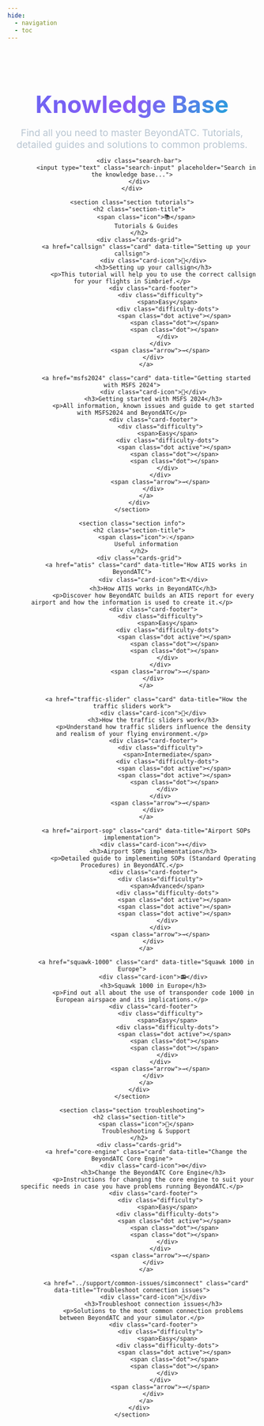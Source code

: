 ```yaml
---
hide:
  - navigation
  - toc
---
```


  <style>      
      .container {
            margin: 0 auto;
            padding: 1rem 0rem;
        }
        
        .hero {
            text-align: center;
            margin-bottom: 4rem;
        }
        
        .hero h1 {
            font-size: 3rem;
            font-weight: 700;
            background: linear-gradient(135deg, #6366f1, #8b5cf6, #06b6d4);
            background-clip: text;
            -webkit-background-clip: text;
            -webkit-text-fill-color: transparent;
            margin-bottom: 1rem;
        }
        
        .hero p {
            font-size: 1.2rem;
            color: #b8c5d1;
            max-width: 600px;
            margin: 0 auto;
        }
        
        .search-bar {
            max-width: 500px;
            margin: 2rem auto;
            position: relative;
        }
        
        .search-input {
            width: 100%;
            padding: 1rem 1.5rem;
            background: rgba(255, 255, 255, 0.1);
            border: 1px solid rgba(255, 255, 255, 0.2);
            border-radius: 12px;
            color: #fff;
            font-size: 1rem;
            backdrop-filter: blur(10px);
        }
        
        .search-input::placeholder {
            color: #9ca3af;
        }
        
        .search-input:focus {
            outline: none;
            border-color: #6366f1;
            box-shadow: 0 0 0 3px rgba(99, 102, 241, 0.1);
        }
        
        .section {
            margin-bottom: 3rem;
        }
        
        .section-title {
            font-size: 1.8rem;
            font-weight: 600;
            margin-bottom: 1rem;
            display: flex;
            align-items: center;
            gap: 0.75rem;
        }
        
        .section-title .icon {
            width: 2rem;
            height: 2rem;
            border-radius: 12px;
            display: flex;
            align-items: center;
            justify-content: center;
            font-size: 1rem;
        }
        
        .tutorials .icon {
            background: linear-gradient(135deg, #10b981, #059669);
        }
        
        .info .icon {
            background: linear-gradient(135deg, #3b82f6, #1d4ed8);
        }
        
        .troubleshooting .icon {
            background: linear-gradient(135deg, #f59e0b, #d97706);
        }
        
        .cards-grid {
            display: grid;
            grid-template-columns: repeat(auto-fit, minmax(300px, 1fr));
            gap: 1rem;
        }
        
        @media (min-width: 1200px) {
            .cards-grid {
                grid-template-columns: repeat(auto-fit, minmax(min(380px, calc((100% - 2rem) / 3)), 1fr));
            }
        }
        
        .card {
            background: rgba(255, 255, 255, 0.05);
            backdrop-filter: blur(20px);
            border: 1px solid rgba(255, 255, 255, 0.1);
            border-radius: 12px;
            padding: 1.2rem;
            transition: all 0.3s ease;
            cursor: pointer;
            position: relative;
            overflow: hidden;
            text-decoration: none;
            color: inherit;
            display: block;
        }
        
        .card::before {
            content: '';
            position: absolute;
            top: 0;
            left: 0;
            right: 0;
            height: 2px;
            background: linear-gradient(90deg, #6366f1, #8b5cf6);
            transform: scaleX(0);
            transition: transform 0.3s ease;
        }
        
        .card:hover {
            transform: translateY(-3px);
            background: rgba(255, 255, 255, 0.08);
            border-color: rgba(99, 102, 241, 0.3);
            box-shadow: 0 15px 30px rgba(0, 0, 0, 0.2);
            text-decoration: none;
            color: inherit;
        }
        
        .card:hover::before {
            transform: scaleX(1);
        }
        
        .card-icon {
            width: 2.2rem;
            height: 2.2rem;
            border-radius: 10px;
            display: flex;
            align-items: center;
            justify-content: center;
            font-size: 1.2rem;
            margin-bottom: 0.8rem;
        }
        
        .tutorials .card-icon {
            background: linear-gradient(135deg, #10b981, #059669);
        }
        
        .info .card-icon {
            background: linear-gradient(135deg, #3b82f6, #1d4ed8);
        }
        
        .troubleshooting .card-icon {
            background: linear-gradient(135deg, #f59e0b, #d97706);
        }
        
        .card h3 {
            font-size: 1.1rem;
            font-weight: 600;
            margin-bottom: 0.5rem;
            color: #fff;
            line-height: 1.3;
        }
        
        .card p {
            color: #b8c5d1;
            line-height: 1.4;
            margin-bottom: 1rem;
            font-size: 0.9rem;
            display: -webkit-box;
            -webkit-line-clamp: 3;
            -webkit-box-orient: vertical;
            overflow: hidden;
        }
        
        .card-footer {
            display: flex;
            align-items: center;
            justify-content: space-between;
            margin-top: 1rem;
            padding-top: 0.8rem;
            border-top: 1px solid rgba(255, 255, 255, 0.1);
        }
        
        .difficulty {
            display: flex;
            align-items: center;
            gap: 0.4rem;
            font-size: 0.8rem;
            color: #9ca3af;
        }
        
        .difficulty-dots {
            display: flex;
            gap: 2px;
        }
        
        .dot {
            width: 5px;
            height: 5px;
            border-radius: 50%;
            background: rgba(255, 255, 255, 0.3);
        }
        
        .dot.active {
            background: #6366f1;
        }
        
        .arrow {
            color: #6366f1;
            font-size: 1rem;
            transition: transform 0.3s ease;
        }
        
        .card:hover .arrow {
            transform: translateX(3px);
        }
        
        .quick-access {
            background: rgba(255, 255, 255, 0.03);
            border: 1px solid rgba(255, 255, 255, 0.1);
            border-radius: 16px;
            padding: 2rem;
            margin-bottom: 3rem;
        }
        
        .quick-access h2 {
            font-size: 1.5rem;
            margin-bottom: 1.5rem;
            color: #fff;
        }
        
        .quick-links {
            display: flex;
            flex-wrap: wrap;
            gap: 1rem;
        }
        
        .quick-link {
            background: rgba(99, 102, 241, 0.1);
            border: 1px solid rgba(99, 102, 241, 0.2);
            color: #6366f1;
            padding: 0.75rem 1.5rem;
            border-radius: 25px;
            text-decoration: none;
            font-size: 0.9rem;
            font-weight: 500;
            transition: all 0.3s ease;
        }
        
        .quick-link:hover {
            background: rgba(99, 102, 241, 0.2);
            transform: translateY(-2px);
            box-shadow: 0 5px 15px rgba(99, 102, 241, 0.2);
        }
        
        .stats {
            display: grid;
            grid-template-columns: repeat(auto-fit, minmax(200px, 1fr));
            gap: 1rem;
            margin-bottom: 3rem;
        }
        
        .stat-card {
            text-align: center;
            padding: 1.5rem;
            background: rgba(255, 255, 255, 0.05);
            border-radius: 12px;
            border: 1px solid rgba(255, 255, 255, 0.1);
        }
        
        .stat-number {
            font-size: 2rem;
            font-weight: 700;
            color: #6366f1;
            margin-bottom: 0.5rem;
        }
        
        .stat-label {
            color: #b8c5d1;
            font-size: 0.9rem;
        }

        /* Add the missing fadeIn animation */
        @keyframes fadeIn {
            from {
                opacity: 0;
                transform: translateY(10px);
            }
            to {
                opacity: 1;
                transform: translateY(0);
            }
        }

        /* Hidden cards during search */
        .card.search-hidden {
            display: none !important;
        }
        
        @media (max-width: 768px) {
            .hero h1 {
                font-size: 2rem;
            }
            
            .cards-grid {
                grid-template-columns: 1fr;
            }
            
            .nav {
                display: none;
            }
            
            .container {
                padding: 2rem 1rem;
            }
        }
  </style>

<div class="container">
    <div class="hero">
        <h1>Knowledge Base</h1>
        <p>Find all you need to master BeyondATC. Tutorials, detailed guides and solutions to common problems.</p>
        
        <div class="search-bar">
            <input type="text" class="search-input" placeholder="Search in the knowledge base...">
        </div>
    </div>
    
    <section class="section tutorials">
        <h2 class="section-title">
            <span class="icon">📚</span>
            Tutorials & Guides
        </h2>
        <div class="cards-grid">
            <a href="callsign" class="card" data-title="Setting up your callsign">
                <div class="card-icon">🎯</div>
                <h3>Setting up your callsign</h3>
                <p>This tutorial will help you to use the correct callsign for your flights in Simbrief.</p>
                <div class="card-footer">
                    <div class="difficulty">
                        <span>Easy</span>
                        <div class="difficulty-dots">
                            <span class="dot active"></span>
                            <span class="dot"></span>
                            <span class="dot"></span>
                        </div>
                    </div>
                    <span class="arrow">→</span>
                </div>
            </a>
            
            <a href="msfs2024" class="card" data-title="Getting started with MSFS 2024">
                <div class="card-icon">🚀</div>
                <h3>Getting started with MSFS 2024</h3>
                <p>All information, known issues and guide to get started with MSFS2024 and BeyondATC</p>
                <div class="card-footer">
                    <div class="difficulty">
                        <span>Easy</span>
                        <div class="difficulty-dots">
                            <span class="dot active"></span>
                            <span class="dot"></span>
                            <span class="dot"></span>
                        </div>
                    </div>
                    <span class="arrow">→</span>
                </div>
            </a>
        </div>
    </section>

    <section class="section info">
        <h2 class="section-title">
            <span class="icon">💡</span>
            Useful information
        </h2>
        <div class="cards-grid">
            <a href="atis" class="card" data-title="How ATIS works in BeyondATC">
                <div class="card-icon">🏗️</div>
                <h3>How ATIS works in BeyondATC</h3>
                <p>Discover how BeyondATC builds an ATIS report for every airport and how the information is used to create it.</p>
                <div class="card-footer">
                    <div class="difficulty">
                        <span>Easy</span>
                        <div class="difficulty-dots">
                            <span class="dot active"></span>
                            <span class="dot"></span>
                            <span class="dot"></span>
                        </div>
                    </div>
                    <span class="arrow">→</span>
                </div>
            </a>
            
            <a href="traffic-slider" class="card" data-title="How the traffic sliders work">
                <div class="card-icon">🚦</div>
                <h3>How the traffic sliders work</h3>
                <p>Understand how traffic sliders influence the density and realism of your flying environment.</p>
                <div class="card-footer">
                    <div class="difficulty">
                        <span>Intermediate</span>
                        <div class="difficulty-dots">
                            <span class="dot active"></span>
                            <span class="dot active"></span>
                            <span class="dot"></span>
                        </div>
                    </div>
                    <span class="arrow">→</span>
                </div>
            </a>
            
            <a href="airport-sop" class="card" data-title="Airport SOPs implementation">
                <div class="card-icon">✈️</div>
                <h3>Airport SOPs implementation</h3>
                <p>Detailed guide to implementing SOPs (Standard Operating Procedures) in BeyondATC.</p>
                <div class="card-footer">
                    <div class="difficulty">
                        <span>Advanced</span>
                        <div class="difficulty-dots">
                            <span class="dot active"></span>
                            <span class="dot active"></span>
                            <span class="dot active"></span>
                        </div>
                    </div>
                    <span class="arrow">→</span>
                </div>
            </a>
            
            <a href="squawk-1000" class="card" data-title="Squawk 1000 in Europe">
                <div class="card-icon">📻</div>
                <h3>Squawk 1000 in Europe</h3>
                <p>Find out all about the use of transponder code 1000 in European airspace and its implications.</p>
                <div class="card-footer">
                    <div class="difficulty">
                        <span>Easy</span>
                        <div class="difficulty-dots">
                            <span class="dot active"></span>
                            <span class="dot"></span>
                            <span class="dot"></span>
                        </div>
                    </div>
                    <span class="arrow">→</span>
                </div>
            </a>
        </div>
    </section>

    <section class="section troubleshooting">
        <h2 class="section-title">
            <span class="icon">🔧</span>
            Troubleshooting & Support
        </h2>
        <div class="cards-grid">
            <a href="core-engine" class="card" data-title="Change the BeyondATC Core Engine">
                <div class="card-icon">⚙️</div>
                <h3>Change the BeyondATC Core Engine</h3>
                <p>Instructions for changing the core engine to suit your specific needs in case you have problems running BeyondATC.</p>
                <div class="card-footer">
                    <div class="difficulty">
                        <span>Easy</span>
                        <div class="difficulty-dots">
                            <span class="dot active"></span>
                            <span class="dot"></span>
                            <span class="dot"></span>
                        </div>
                    </div>
                    <span class="arrow">→</span>
                </div>
            </a>
            
            <a href="../support/common-issues/simconnect" class="card" data-title="Troubleshoot connection issues">
                <div class="card-icon">🔌</div>
                <h3>Troubleshoot connection issues</h3>
                <p>Solutions to the most common connection problems between BeyondATC and your simulator.</p>
                <div class="card-footer">
                    <div class="difficulty">
                        <span>Easy</span>
                        <div class="difficulty-dots">
                            <span class="dot active"></span>
                            <span class="dot"></span>
                            <span class="dot"></span>
                        </div>
                    </div>
                    <span class="arrow">→</span>
                </div>
            </a>
        </div>
    </section>
</div>

<script>
  // Global variables to track initialization
  let searchInitialized = false;
  let currentSearchHandler = null;

  function initCardScripts() {
    // Clear any existing search handler to prevent duplicates
    if (currentSearchHandler) {
      const searchInput = document.querySelector('.search-input');
      if (searchInput) {
        searchInput.removeEventListener('input', currentSearchHandler);
      }
    }

    // Animation d'entrée des cartes
    const observer = new IntersectionObserver((entries) => {
      entries.forEach((entry) => {
        if (entry.isIntersecting) {
          entry.target.style.opacity = '1';
          entry.target.style.transform = 'translateY(0)';
        }
      });
    });

    const cards = document.querySelectorAll('.card');

    cards.forEach((card, index) => {
      card.style.opacity = '0';
      card.style.transform = 'translateY(20px)';
      card.style.transition = `all 0.6s ease ${index * 0.1}s`;
      observer.observe(card);
    });

    // Recherche en temps réel - improved version
    const searchInput = document.querySelector('.search-input');
    if (searchInput) {
      // Create the search handler function
      currentSearchHandler = function(e) {
        const searchTerm = e.target.value.toLowerCase().trim();
        
        // Get fresh card list each time to ensure we have all cards
        const currentCards = document.querySelectorAll('.card');
        
        currentCards.forEach(card => {
          const title = card.querySelector('h3')?.textContent.toLowerCase() || '';
          const description = card.querySelector('p')?.textContent.toLowerCase() || '';

          if (searchTerm === '' || title.includes(searchTerm) || description.includes(searchTerm)) {
            // Show the card
            card.classList.remove('search-hidden');
            card.style.display = 'block';
            card.style.animation = 'fadeIn 0.3s ease';
          } else {
            // Hide the card
            card.classList.add('search-hidden');
          }
        });

        // Optional: Show/hide entire sections if no cards are visible
        const sections = document.querySelectorAll('.section');
        sections.forEach(section => {
          const visibleCards = section.querySelectorAll('.card:not(.search-hidden)');
          const cardsGrid = section.querySelector('.cards-grid');
          if (cardsGrid) {
            cardsGrid.style.display = visibleCards.length > 0 ? 'grid' : 'none';
          }
        });
      };

      // Add the event listener
      searchInput.addEventListener('input', currentSearchHandler);
      
      // Clear the search input on page load to ensure clean state
      searchInput.value = '';
      
      searchInitialized = true;
      console.log('Search functionality initialized successfully');
    } else {
      console.warn('Search input not found');
    }
  }

  // Enhanced compatibility with MkDocs Material
  function initializeWhenReady() {
    if (document.readyState === 'loading') {
      document.addEventListener('DOMContentLoaded', initCardScripts);
    } else {
      // DOM is already loaded
      initCardScripts();
    }
  }

  // Initialize immediately
  initializeWhenReady();

  // Handle MkDocs Material instant navigation
  document.addEventListener('pjax:content', initCardScripts);
  
  // Fallback for other navigation systems
  if (typeof Navigation !== 'undefined') {
    Navigation.addEventListener('contentUpdate', initCardScripts);
  }
</script>